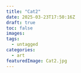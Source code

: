 ```yaml
---
title: "Cat2"
date: 2025-03-23T17:50:16Z
draft: true
toc: false
images:
tags:
  - untagged
categories:
  - art
featuredImage: Cat2.jpg
---
```


